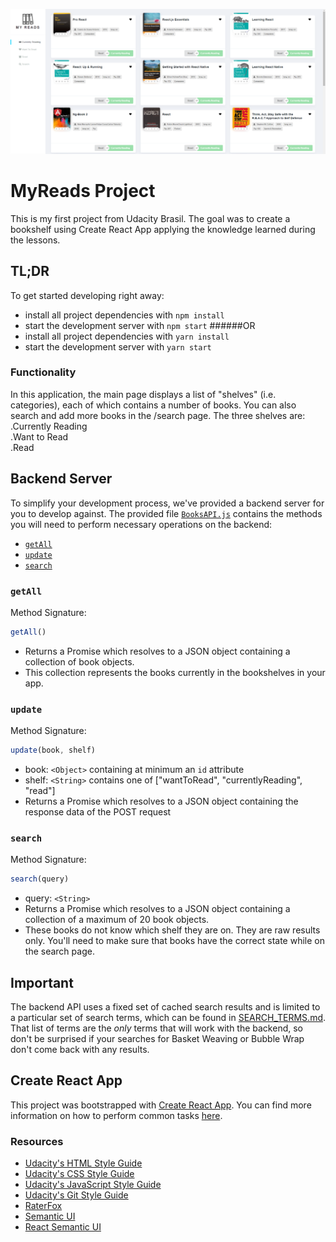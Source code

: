 ![MyReads](https://raw.githubusercontent.com/goulartf/myreads/master/myReads.png)

# MyReads Project

This is my first project from Udacity Brasil. 
The goal was to create a bookshelf using Create React App applying the knowledge learned during the lessons. 

## TL;DR

To get started developing right away:

* install all project dependencies with `npm install`
* start the development server with `npm start`
######OR
* install all project dependencies with `yarn install`
* start the development server with `yarn start`


### Functionality
In this application, the main page displays a list of "shelves" (i.e. categories), 
each of which contains a number of books. You can also search and add more books in the /search page. 
The three shelves are:  
.Currently Reading  
.Want to Read  
.Read  


## Backend Server

To simplify your development process, we've provided a backend server for you to develop against. The provided file [`BooksAPI.js`](src/BooksAPI.js) contains the methods you will need to perform necessary operations on the backend:

* [`getAll`](#getall)
* [`update`](#update)
* [`search`](#search)

### `getAll`

Method Signature:

```js
getAll()
```

* Returns a Promise which resolves to a JSON object containing a collection of book objects.
* This collection represents the books currently in the bookshelves in your app.

### `update`

Method Signature:

```js
update(book, shelf)
```

* book: `<Object>` containing at minimum an `id` attribute
* shelf: `<String>` contains one of ["wantToRead", "currentlyReading", "read"]  
* Returns a Promise which resolves to a JSON object containing the response data of the POST request

### `search`

Method Signature:

```js
search(query)
```

* query: `<String>`
* Returns a Promise which resolves to a JSON object containing a collection of a maximum of 20 book objects.
* These books do not know which shelf they are on. They are raw results only. You'll need to make sure that books have the correct state while on the search page.

## Important
The backend API uses a fixed set of cached search results and is limited to a particular set of search terms, which can be found in [SEARCH_TERMS.md](SEARCH_TERMS.md). That list of terms are the _only_ terms that will work with the backend, so don't be surprised if your searches for Basket Weaving or Bubble Wrap don't come back with any results.

## Create React App
This project was bootstrapped with [Create React App](https://github.com/facebookincubator/create-react-app). You can find more information on how to perform common tasks [here](https://github.com/facebookincubator/create-react-app/blob/master/packages/react-scripts/template/README.md).

### Resources
* [Udacity's HTML Style Guide](http://udacity.github.io/frontend-nanodegree-styleguide/index.html)
* [Udacity's CSS Style Guide](http://udacity.github.io/frontend-nanodegree-styleguide/css.html)
* [Udacity's JavaScript Style Guide](http://udacity.github.io/frontend-nanodegree-styleguide/javascript.html)
* [Udacity's Git Style Guide](https://udacity.github.io/git-styleguide/)
* [RaterFox](https://www.raterfox.com)
* [Semantic UI](https://semantic-ui.com)
* [React Semantic UI](https://react.semantic-ui.com/)
